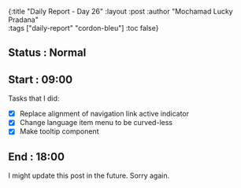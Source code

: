 {:title "Daily Report - Day 26"
 :layout :post
 :author "Mochamad Lucky Pradana"   
 :tags  ["daily-report" "cordon-bleu"]
 :toc false}

## **Status : Normal**

## **Start : 09:00**
Tasks that I did:
- [x] Replace alignment of navigation link active indicator
- [x] Change language item menu to be curved-less
- [x] Make tooltip component

## **End : 18:00**
I might update this post in the future. Sorry again.
